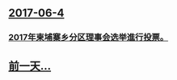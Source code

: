 ## [2017-06-4](/zh/news/2017/06/4/index.md)

### [2017年柬埔寨乡分区理事会选举進行投票。 ](/zh/news/2017/06/4/2017年柬埔寨乡分区理事会选举進行投票.md)
## [前一天...](/zh/news/2017/06/3/index.md)

